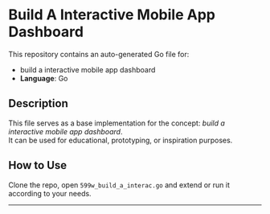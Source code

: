 # Build A Interactive Mobile App Dashboard

This repository contains an auto-generated Go file for:

- build a interactive mobile app dashboard
- **Language**: Go

## Description

This file serves as a base implementation for the concept: *build a interactive mobile app dashboard*.  
It can be used for educational, prototyping, or inspiration purposes.

## How to Use

Clone the repo, open `599w_build_a_interac.go` and extend or run it according to your needs.

---


